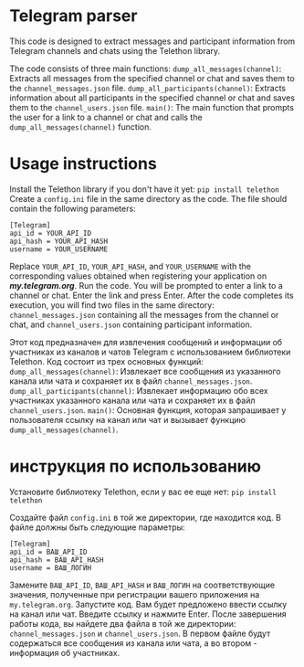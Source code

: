 # Telegram parser
This code is designed to extract messages and participant information from Telegram channels and chats using the Telethon library.

The code consists of three main functions: `dump_all_messages(channel)`: Extracts all messages from the specified channel or chat and saves them to the `channel_messages.json` file. `dump_all_participants(channel)`: Extracts information about all participants in the specified channel or chat and saves them to the `channel_users.json` file. `main()`: The main function that prompts the user for a link to a channel or chat and calls the `dump_all_messages(channel)`
function.
# Usage instructions
Install the Telethon library if you don't have it yet: `pip install telethon`
Create a `config.ini` file in the same directory as the code. The file should contain the following parameters:
```
[Telegram]
api_id = YOUR_API_ID
api_hash = YOUR_API_HASH
username = YOUR_USERNAME
```
Replace `YOUR_API_ID`, `YOUR_API_HASH`, and `YOUR_USERNAME` with the corresponding values obtained when registering your application on ***my.telegram.org***. Run the code. You will be prompted to enter a link to a channel or chat. Enter the link and press Enter. After the code completes its execution, you will find two files in the same directory: `channel_messages.json` containing all the messages from the channel or chat, and `channel_users.json` containing participant information. 

Этот код предназначен для извлечения сообщений и информации об участниках из каналов и чатов Telegram с использованием библиотеки Telethon. Код состоит из трех основных функций:
`dump_all_messages(channel)`: Извлекает все сообщения из указанного канала или чата и сохраняет их в файл `channel_messages.json`.
`dump_all_participants(channel)`: Извлекает информацию обо всех участниках указанного канала или чата и сохраняет их в файл `channel_users.json`.
`main()`: Основная функция, которая запрашивает у пользователя ссылку на канал или чат и вызывает функцию `dump_all_messages(channel)`.

# инструкция по использованию
Установите библиотеку Telethon, если у вас ее еще нет:
`pip install telethon`

Создайте файл `config.ini` в той же директории, где находится код. В файле должны быть следующие параметры:
```
[Telegram]
api_id = ВАШ_API_ID
api_hash = ВАШ_API_HASH
username = ВАШ_ЛОГИН
```
Замените `ВАШ_API_ID`, `ВАШ_API_HASH` и `ВАШ_ЛОГИН` на соответствующие значения, полученные при регистрации вашего приложения на `my.telegram.org`.
Запустите код. Вам будет предложено ввести ссылку на канал или чат. Введите ссылку и нажмите Enter.
После завершения работы кода, вы найдете два файла в той же директории: `channel_messages.json` и `channel_users.json`. В первом файле будут содержаться все сообщения из канала или чата, а во втором - информация об участниках.
